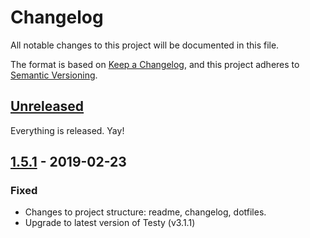 # Changelog
All notable changes to this project will be documented in this file.

The format is based on [Keep a Changelog](https://keepachangelog.com/en/1.0.0/),
and this project adheres to [Semantic Versioning](https://semver.org/spec/v2.0.0.html).

## [Unreleased]

Everything is released. Yay!

## [1.5.1] - 2019-02-23

### Fixed
- Changes to project structure: readme, changelog, dotfiles.
- Upgrade to latest version of Testy (v3.1.1)

[Unreleased]: https://github.com/ngarbezza/testy/compare/v1.5.1...HEAD
[1.5.1]: https://github.com/ngarbezza/testy/compare/v1.5.0...v1.5.1
